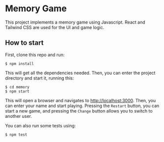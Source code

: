 # Memory Game

This project implements a memory game using Javascript. React and Tailwind CSS are used for the UI and game logic.

## How to start

First, clone this repo and run:
```
$ npm install
```

This will get all the dependencies needed. Then, you can enter the project directory and start it, running this:

```
$ cd memory
$ npm start
```

This will open a browser and navigates to [http://localhost:3000](http://localhost:3000). Then, you can enter your name and start playing. Pressing the `Restart` button, you can start a new game, and pressing the `Change` button allows you to switch to another user.

You can also run some tests using:
```
$ npm test
```
